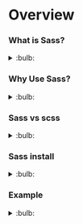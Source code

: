 # Overview

### What is Sass?

<details>
  <summary>:bulb:</summary>
 <li>Sass stands for Syntactically Awesome Stylesheet</li>
 <li>Sass is an extension to CSS</li>
 <li>Sass is a CSS pre-processor</li>
 <li>Sass stands for Syntactically Awesome Stylesheet</li>
 <li>Sass is completely compatible with all versions of CSS</li>
 <li>Sass reduces repetition of CSS and therefore saves time</li>
 <li>Sass is free to download and use</li>
</details>

### Why Use Sass?
<details>
  <summary>:bulb:</summary>
  
<li>It is easy, short and clean in a programming construct.</li>
<li>It contains all the features of CSS along with some advance features.</li>
<li>don't need to repeat similar CSS again and again in your project.</li>
</details>

### Sass vs scss
<details>
  <summary>:bulb:</summary>
  
![image](https://user-images.githubusercontent.com/75599178/174654405-8209e133-4386-4baa-8e73-bea84ad55c69.png)
</details>

### Sass install
<details>
  <summary>:bulb:</summary>
  * Sass for html page we have to add vscode extension which is sass live compiler.

  * To start, create a folder with two folders inside, CSS and images. Then inside the CSS folder create a file with the Sass extension (style.scss)in my case it's style.scss.

  * Then open it and the file will be detected right away. Below the editor a button will appear named Watch Sass. Just click on it to tell Sass to watch this file and start generating (compiling) code in the CSS file.

  * Once SASS finishes compiling it will create three files in the project's CSS folder: style.css, style.scss, and style.css.map. It tracks all the changes and it is ready to generate CSS code.

  * Then , we will link our CSS file in the index.html file.
``` css
<link rel="stylesheet" href="css/style.css">
 ```
</details>

### Example

<details>
  <summary>:bulb:</summary>
  
![image](https://user-images.githubusercontent.com/75599178/174790669-6cbb8473-dd03-4040-852b-823bedd762ad.png)

``` html
<!-- index.html -->  
  
  
<!DOCTYPE html>
<html lang="en">
<head>
      <meta charset="UTF-8">
      <meta http-equiv="X-UA-Compatible" content="IE=edge">
      <meta name="viewport" content="width=device-width, initial-scale=1.0">
      <link rel="stylesheet" href="css/style.css">
      <title>SASS Tutorial</title>
</head>
<body>
      <header>
            <h1>WELCOME</h1>
            <button>Add Details</button>
      </header>
      <div class="contact">
            
            <div class="info">
                  <h1>Contact Info</h1>
                  <p>This is the page to show the contacts.</p>
                  <button>Details</button>
            </div>
      </div>
</body>
</html>

```
``` css 
/* style.css */
  
  
header {
  margin: 2rem 2rem 2rem 50rem;
  display: flex;
  justify-content: center;
  color: rgb(58, 42, 42);
}
header button {
  background: rgb(56, 146, 142);
}
header button:hover {
  background: red;
}

body {
  background-color: #ab99ca;
  padding: 2rem;
  min-height: 100vh;
  align-items: center;
}
body .contact button {
  background: rgb(58, 148, 90);
}
/*# sourceMappingURL=style.css.map */
  
```
  
 ```css 
  
/* style.css.map */
  
{"version":3,"sources":["style.scss","style.css"],"names":[],"mappings":"AAMA;EACI,4BAAA;EACA,aAAA;EACA,uBAAA;EACA,sBANU;ACCd;ADMI;EACI,6BATM;ACKd;ADKQ;EACI,eAAA;ACHZ;;ADOA;EACI,yBAAA;EACA,aAAA;EACA,iBAAA;EACA,mBAAA;ACJJ;ADKI;EACI,4BAAA;ACHR","file":"style.css"}
  
```
```css 
 /* style.scss */


$primaryBtn : rgb(56, 146, 142);
$textColor  : rgb(58, 42, 42);

header{
    margin: 2rem 2rem 2rem 50rem;
    display: flex;
    justify-content: center;
    color: $textColor;
    button {
        background: $primaryBtn;
        &:hover {
            background: red;
        }
    }
}
body {
    background-color: #ab99ca;
    padding: 2rem;
    min-height: 100vh;
    align-items: center;
    .contact button {
        background: rgb(58, 148, 90);
    }
}
```
Interface will be :

![image](https://user-images.githubusercontent.com/75599178/174791880-5ded9321-c8a2-43b3-882f-9c10bf956fe7.png)
</details>




